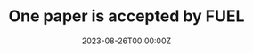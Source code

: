 ---
title: One paper is accepted by **FUEL**

# Date published
date: '2023-08-26T00:00:00Z'

# Date updated
lastmod: '2023-08-26T00:00:00Z'

# Summary for listings and search engines
#summary: The 61st Symposium (Japanese) on Combustion
---